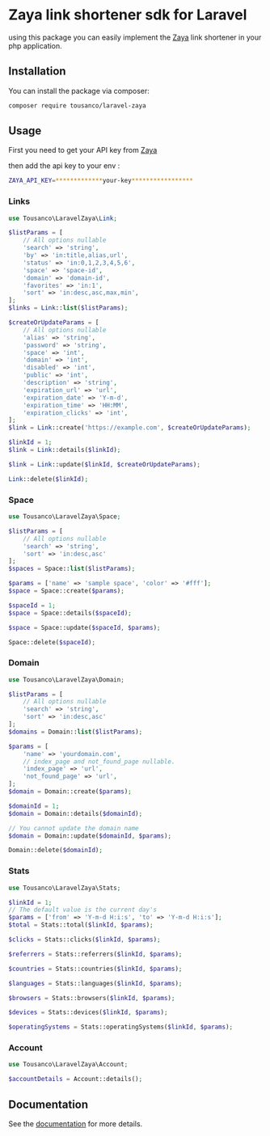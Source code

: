 # Zaya link shortener sdk for Laravel
using this package you can easily implement the [Zaya](https://zaya.io) link shortener in your php application.
## Installation

You can install the package via composer:
```bash
composer require tousanco/laravel-zaya
```
## Usage
First you need to get your API key from [Zaya](https://zaya.io/developers/api)

then add the api key to your env :
```bash
ZAYA_API_KEY=*************your-key*****************
```
### Links
```php
use Tousanco\LaravelZaya\Link;

$listParams = [
    // All options nullable
    'search' => 'string',
    'by' => 'in:title,alias,url',
    'status' => 'in:0,1,2,3,4,5,6',
    'space' => 'space-id',
    'domain' => 'domain-id',
    'favorites' => 'in:1',
    'sort' => 'in:desc,asc,max,min',
];
$links = Link::list($listParams);

$createOrUpdateParams = [
    // All options nullable
    'alias' => 'string',
    'password' => 'string',
    'space' => 'int',
    'domain' => 'int',
    'disabled' => 'int',
    'public' => 'int',
    'description' => 'string',
    'expiration_url' => 'url',
    'expiration_date' => 'Y-m-d',
    'expiration_time' => 'HH:MM',
    'expiration_clicks' => 'int',
];
$link = Link::create('https://example.com', $createOrUpdateParams);

$linkId = 1;
$link = Link::details($linkId);

$link = Link::update($linkId, $createOrUpdateParams);

Link::delete($linkId);
```
### Space
```php
use Tousanco\LaravelZaya\Space;

$listParams = [
    // All options nullable
    'search' => 'string',
    'sort' => 'in:desc,asc'
];
$spaces = Space::list($listParams);

$params = ['name' => 'sample space', 'color' => '#fff'];
$space = Space::create($params);

$spaceId = 1;
$space = Space::details($spaceId);

$space = Space::update($spaceId, $params);

Space::delete($spaceId);
```
### Domain
```php
use Tousanco\LaravelZaya\Domain;

$listParams = [
    // All options nullable
    'search' => 'string',
    'sort' => 'in:desc,asc'
];
$domains = Domain::list($listParams);

$params = [
    'name' => 'yourdomain.com',
    // index_page and not_found_page nullable.
    'index_page' => 'url',
    'not_found_page' => 'url',
];
$domain = Domain::create($params);

$domainId = 1;
$domain = Domain::details($domainId);

// You cannot update the domain name
$domain = Domain::update($domainId, $params);

Domain::delete($domainId);
```
### Stats
```php
use Tousanco\LaravelZaya\Stats;

$linkId = 1;
// The default value is the current day's
$params = ['from' => 'Y-m-d H:i:s', 'to' => 'Y-m-d H:i:s'];
$total = Stats::total($linkId, $params);

$clicks = Stats::clicks($linkId, $params);

$referrers = Stats::referrers($linkId, $params);

$countries = Stats::countries($linkId, $params);

$languages = Stats::languages($linkId, $params);

$browsers = Stats::browsers($linkId, $params);

$devices = Stats::devices($linkId, $params);

$operatingSystems = Stats::operatingSystems($linkId, $params);
```
### Account
```php
use Tousanco\LaravelZaya\Account;

$accountDetails = Account::details();
```
## Documentation
See the [documentation](https://zaya.io/developers) for more details.